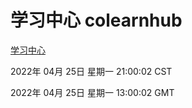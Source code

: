 # 学习中心 colearnhub
[学习中心](http://59.174.24.91:56308/colearnhub/)

2022年 04月 25日 星期一 21:00:02 CST

2022年 04月 25日 星期一 13:00:02 GMT
